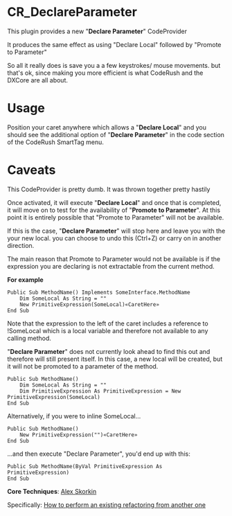CR_DeclareParameter
===================

This plugin provides a new "**Declare Parameter**" CodeProvider

It produces the same effect as using "Declare Local" followed by "Promote to Parameter"

So all it really does is save you a a few keystrokes/ mouse movements. but that's ok, since making you more efficient is what CodeRush and the DXCore are all about.

Usage
=====
Position your caret anywhere which allows a "**Declare Local**" and you should see the additional option of "**Declare Parameter**" in the code section of the CodeRush SmartTag menu.

Caveats
=======
This CodeProvider is pretty dumb. It was thrown together pretty hastily

Once activated, it will execute "**Declare Local**" and once that is completed, it will move on to test for the availability of "**Promote to Parameter**". At this point it is entirely possible that "Promote to Parameter" will not be available.

If this is the case, "**Declare Parameter**" will stop here and leave you with the your new local. you can choose to undo this (Ctrl+Z) or carry on in another direction. 

The main reason that Promote to Parameter would not be available is if the expression you are declaring is not extractable from the current method.

**For example**

    Public Sub MethodName() Implements SomeInterface.MethodName
        Dim SomeLocal As String = ""
        New PrimitiveExpression(SomeLocal)«CaretHere»
    End Sub

Note that the expression to the left of the caret includes a reference to !SomeLocal which is a local variable and therefore not available to any calling method.

"**Declare Parameter**" does not currently look ahead to find this out and therefore will still present itself.
In this case, a new local will be created, but it will not be promoted to a parameter of the method. 

    Public Sub MethodName()
        Dim SomeLocal As String = ""
        Dim PrimitiveExpression As PrimitiveExpression = New PrimitiveExpression(SomeLocal)
    End Sub

Alternatively, if you were to inline SomeLocal...

    Public Sub MethodName()
        New PrimitiveExpression("")«CaretHere»
    End Sub

...and then execute "Declare Parameter", you'd end up with this:

    Public Sub MethodName(ByVal PrimitiveExpression As PrimitiveExpression)
    End Sub

**Core Techniques**: [Alex Skorkin](http://www.skorkin.com)

Specifically: [How to perform an existing refactoring from another one](http://www.skorkin.com/2010/12/how-to-perform-an-existing-refactoring-from-another-one/)
